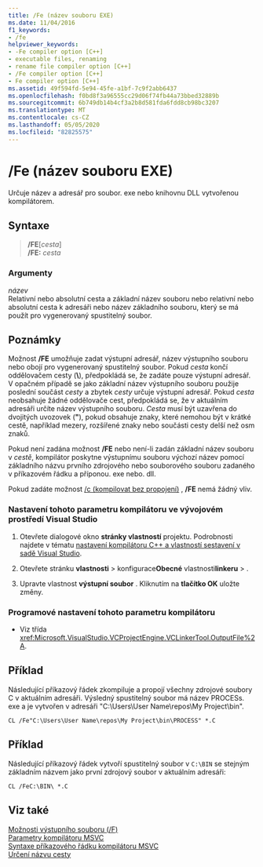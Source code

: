 ```yaml
---
title: /Fe (název souboru EXE)
ms.date: 11/04/2016
f1_keywords:
- /fe
helpviewer_keywords:
- -Fe compiler option [C++]
- executable files, renaming
- rename file compiler option [C++]
- /Fe compiler option [C++]
- Fe compiler option [C++]
ms.assetid: 49f594fd-5e94-45fe-a1bf-7c9f2abb6437
ms.openlocfilehash: f0bd8f3a96555cc29d06f74fb44a73bbed32889b
ms.sourcegitcommit: 6b749db14b4cf3a2b8d581fda6fdd8cb98bc3207
ms.translationtype: MT
ms.contentlocale: cs-CZ
ms.lasthandoff: 05/05/2020
ms.locfileid: "82825575"
---
```

# <a name="fe-name-exe-file"></a>/Fe (název souboru EXE)

Určuje název a adresář pro soubor. exe nebo knihovnu DLL vytvořenou kompilátorem.

## <a name="syntax"></a>Syntaxe

> **/FE**[_cesta_] \
> **/FE:** _cesta_

### <a name="arguments"></a>Argumenty

*název*<br/>
Relativní nebo absolutní cesta a základní název souboru nebo relativní nebo absolutní cesta k adresáři nebo název základního souboru, který se má použít pro vygenerovaný spustitelný soubor.

## <a name="remarks"></a>Poznámky

Možnost **/FE** umožňuje zadat výstupní adresář, název výstupního souboru nebo obojí pro vygenerovaný spustitelný soubor. Pokud *cesta* končí oddělovačem cesty (**&#92;**), předpokládá se, že zadáte pouze výstupní adresář. V opačném případě se jako základní název výstupního souboru použije poslední součást *cesty* a zbytek *cesty* určuje výstupní adresář. Pokud *cesta* neobsahuje žádné oddělovače cest, předpokládá se, že v aktuálním adresáři určíte název výstupního souboru. *Cesta* musí být uzavřena do dvojitých uvozovek (**"**), pokud obsahuje znaky, které nemohou být v krátké cestě, například mezery, rozšířené znaky nebo součásti cesty delší než osm znaků.

Pokud není zadána možnost **/FE** nebo není-li zadán základní název souboru v *cestě*, kompilátor poskytne výstupnímu souboru výchozí název pomocí základního názvu prvního zdrojového nebo souborového souboru zadaného v příkazovém řádku a příponou. exe nebo. dll.

Pokud zadáte možnost [/c (kompilovat bez propojení)](c-compile-without-linking.md) , **/FE** nemá žádný vliv.

### <a name="to-set-this-compiler-option-in-the-visual-studio-development-environment"></a>Nastavení tohoto parametru kompilátoru ve vývojovém prostředí Visual Studio

1. Otevřete dialogové okno **stránky vlastností** projektu. Podrobnosti najdete v tématu [nastavení kompilátoru C++ a vlastností sestavení v sadě Visual Studio](../working-with-project-properties.md).

1. Otevřete stránku **vlastnosti** > konfigurace**Obecné** vlastnosti**linkeru** > .

1. Upravte vlastnost **výstupní soubor** . Kliknutím na **tlačítko OK** uložte změny.

### <a name="to-set-this-compiler-option-programmatically"></a>Programové nastavení tohoto parametru kompilátoru

- Viz třída <xref:Microsoft.VisualStudio.VCProjectEngine.VCLinkerTool.OutputFile%2A>.

## <a name="example"></a>Příklad

Následující příkazový řádek zkompiluje a propojí všechny zdrojové soubory C v aktuálním adresáři. Výsledný spustitelný soubor má název PROCESs. exe a je vytvořen v adresáři "C:\Users\User Name\repos\My Project\bin".

```
CL /Fe"C:\Users\User Name\repos\My Project\bin\PROCESS" *.C
```

## <a name="example"></a>Příklad

Následující příkazový řádek vytvoří spustitelný soubor v `C:\BIN` se stejným základním názvem jako první zdrojový soubor v aktuálním adresáři:

```
CL /FeC:\BIN\ *.C
```

## <a name="see-also"></a>Viz také

[Možnosti výstupního souboru (/F)](output-file-f-options.md)<br/>
[Parametry kompilátoru MSVC](compiler-options.md)<br/>
[Syntaxe příkazového řádku kompilátoru MSVC](compiler-command-line-syntax.md)<br/>
[Určení názvu cesty](specifying-the-pathname.md)<br/>
